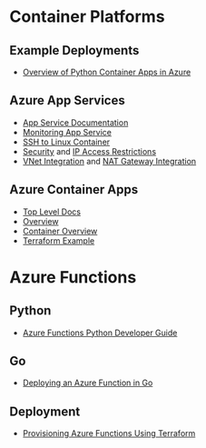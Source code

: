 # Container Platforms

## Example Deployments
- [Overview of Python Container Apps in Azure](https://learn.microsoft.com/en-us/azure/developer/python/containers-in-azure-overview-python?tabs=vscode-ide)

## Azure App Services
- [App Service Documentation](https://learn.microsoft.com/en-us/azure/app-service/)
- [Monitoring App Service](https://learn.microsoft.com/en-us/azure/app-service/monitor-app-service)
- [SSH to Linux Container](https://learn.microsoft.com/en-us/azure/app-service/configure-linux-open-ssh-session?pivots=container-linux)
- [Security](https://learn.microsoft.com/en-us/azure/app-service/overview-security) and [IP Access Restrictions](https://learn.microsoft.com/en-us/azure/app-service/app-service-ip-restrictions?tabs=azurecli) 
- [VNet Integration](https://learn.microsoft.com/en-us/azure/app-service/overview-vnet-integration) and [NAT Gateway Integration](https://learn.microsoft.com/en-us/azure/app-service/overview-nat-gateway-integration)

## Azure Container Apps
- [Top Level Docs](https://learn.microsoft.com/en-us/azure/container-instances/)
- [Overview](https://learn.microsoft.com/en-us/azure/container-apps/overview)
- [Container Overview](https://learn.microsoft.com/en-us/azure/container-apps/containers)
- [Terraform Example](https://learn.microsoft.com/en-us/azure/container-instances/container-instances-quickstart-terraform)

# Azure Functions
## Python
- [Azure Functions Python Developer Guide](https://docs.microsoft.com/en-us/azure/azure-functions/functions-reference-python?tabs=application-level)

## Go 
- [Deploying an Azure Function in Go](https://www.hildeberto.com/2021/01/azure-function-golang-2.html)

## Deployment 
- [Provisioning Azure Functions Using Terraform](https://www.hildeberto.com/2021/03/terraform-azure-function.html)

